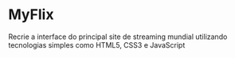# MyFlix
Recrie a interface do principal site de streaming mundial utilizando tecnologias simples como HTML5, CSS3 e JavaScript
